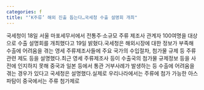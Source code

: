 ```yaml
---
categories: f
title: "‘K주류’ 해외 진출 돕는다…국세청 수출 설명회 개최"
---
```

국세청이 18일 서울 마포세무서에서 전통주·소규모 주류 제조사 관계자 100여명을 대상으로 수출 설명회를 개최했다고 19일 밝혔다.국세청은 해외시장에 대한 정보가 부족해 수출에 어려움을 겪는 영세 주류제조사들에 주요 국가의 수입절차, 첨가물 규제 등 주류 관련 제도 등을 설명했다.최근 영세 주류제조사 등이 수출국의 첨가물 규제정보 등을 사전에 인지하지 못해 중국과 일본 등에서 통관 거부사례가 발생하는 등 수출에 어려움을 겪는 경우가 있다고 국세청은 설명했다.실제로 우리나라에서는 주류에 첨가 가능한 아스파탐이 중국에서는 주류 첨가제로